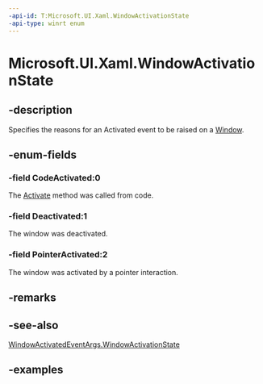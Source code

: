 ```yaml
---
-api-id: T:Microsoft.UI.Xaml.WindowActivationState
-api-type: winrt enum
---
```


# Microsoft.UI.Xaml.WindowActivationState

<!--
public enum WindowActivationState
-->

## -description

Specifies the reasons for an Activated event to be raised on a [Window](window.md).

## -enum-fields

### -field CodeActivated:0

The [Activate](window_activate_1797342875.md) method was called from code.

### -field Deactivated:1

The window was deactivated.

### -field PointerActivated:2

The window was activated by a pointer interaction.

## -remarks

## -see-also

[WindowActivatedEventArgs.WindowActivationState](windowactivatedeventargs_windowactivationstate.md)

## -examples
